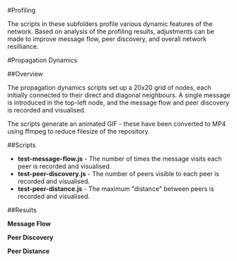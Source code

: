 #Profiling

The scripts in these subfolders profile various dynamic features of the network. Based on analysis of the profiling results, adjustments can be made to improve message flow, peer discovery, and overall network resilliance.

#Propagation Dynamics

##Overview

The propagation dynamics scripts set up a 20x20 grid of nodes, each initially connected to their direct and diagonal neighbours. A single message is introduced in the top-left node, and the message flow and peer discovery is recorded and visualised.

The scripts generate an animated GIF - these have been converted to MP4 using ffmpeg to reduce filesize of the repository.

##Scripts

* **test-message-flow.js** - The number of times the message visits each peer is recorded and visualised.
* **test-peer-discovery.js** - The number of peers visible to each peer is recorded and visualised.
* **test-peer-distance.js** - The maximum "distance" between peers is recorded and visualised.

##Results

**Message Flow**

**Peer Discovery**

**Peer Distance**